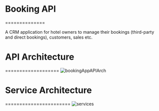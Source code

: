 # Booking API
==============

A CRM application for hotel owners to manage their bookings (third-party and direct bookings), customers, sales etc.

# API Architecture
===================
![bookingAppAPIArch](https://user-images.githubusercontent.com/1589511/222962881-70cd206e-102e-41e8-bc85-97fe495af4d8.jpg)


# Service Architecture
=======================
![services](https://user-images.githubusercontent.com/1589511/222962896-30862312-a5f1-4fea-a722-cd1084426c9b.jpg)


